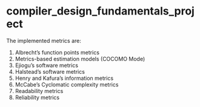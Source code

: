 # compiler_design_fundamentals_project
The implemented metrics are:
1. Albrecht’s function points metrics
2. Metrics-based estimation models (COCOMO Mode)
3. Ejiogu’s software metrics
4. Halstead’s software metrics
5. Henry and Kafura’s information metrics
6. McCabe’s Cyclomatic complexity metrics
7. Readability metrics
8. Reliability metrics
